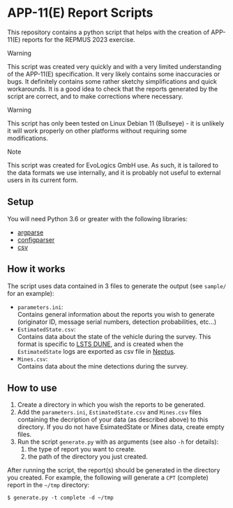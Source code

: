 # APP-11(E) Report Scripts

This repository contains a python script that helps with the creation of APP-11(E) reports for the REPMUS 2023 exercise.

> [!WARNING]  
> This script was created very quickly and with a very limited understanding of the APP-11(E) specification.
> It very likely contains some inaccuracies or bugs.
> It definitely contains some rather sketchy simplifications and quick workarounds.
> It is a good idea to check that the reports generated by the script are correct, and to make corrections where necessary.

> [!WARNING]  
> This script has only been tested on Linux Debian 11 (Bullseye) - it is unlikely it will work properly on other platforms without requiring some modifications.

> [!NOTE]  
> This script was created for EvoLogics GmbH use.
> As such, it is tailored to the data formats we use internally, and it is probably not useful to external users in its current form.


## Setup

You will need Python 3.6 or greater with the following libraries:

- [argparse](https://docs.python.org/3/library/argparse.html)
- [configparser](https://docs.python.org/3/library/configparser.html)
- [csv](https://docs.python.org/3/library/csv.html)


## How it works

The script uses data contained in 3 files to generate the output (see `sample/` for an example):

- `parameters.ini`:<br>
   Contains general information about the reports you wish to generate (originator ID, message serial numbers, detection probabilities, etc...)
- `EstimatedState.csv`:<br>
   Contains data about the state of the vehicle during the survey.
   This format is specific to [LSTS DUNE](https://github.com/LSTS/dune), and is created when the `EstimatedState` logs are exported as csv file in [Neptus](https://github.com/LSTS/neptus).
- `Mines.csv`:<br>
   Contains data about the mine detections during the survey.


## How to use

1. Create a directory in which you wish the reports to be generated.
1. Add the `parameters.ini`, `EstimatedState.csv` and `Mines.csv` files containing the decription of your data (as described above) to this directory.
   If you do not have EsimatedState or Mines data, create empty files.
1. Run the script `generate.py` with as arguments (see also `-h` for details):
    1. the type of report you want to create.
    1. the path of the directory you just created.

After running the script, the report(s) should be generated in the directory you created.
For example, the following will generate a `CPT` (complete) report in the `~/tmp` directory:
```
$ generate.py -t complete -d ~/tmp
```


